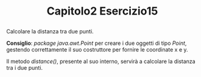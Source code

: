 # <p align="center"> Capitolo2 Esercizio15 </p>

Calcolare la distanza tra due punti. <br>

**Consiglio**: *package java.awt.Point* per creare i due oggetti di tipo *Point*, gestendo correttamente il suo costruttore per fornire le coordinate x e y. <br>

Il metodo *distance()*, presente al suo interno, servirà a calcolare la distanza tra i due punti.